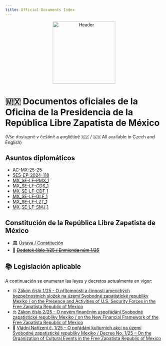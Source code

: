 ```yaml
---
title: Official Documents Index
---
```


<p align="center">
  <img src="{{ '/assets/img/header.png' | relative_url }}" alt="Header" height="200">
</p>

# 🇲🇽 Documentos oficiales de la Oficina de la Presidencia de la República Libre Zapatista de México
(Vše dostupné v češtině a angličtině 🇨🇿 / 🇬🇧 All available in Czech and English)

## Asuntos diplomáticos

- [AC-MX-25-25](./documents/DE_AC-MX-25-25_1)
- [SES-EP-2024-118](./documents/US_SES-EP-2024-118_1)
- [MX_SE-LF-PMX_1](./documents/MX_SE-LF-PMX_1.md)
- [MX_SE-LF-CDS_1](./documents/MX_SE-LF-CDS_1.md)
- [MX_SE-LF-CDT_1](./documents/MX_SE-LF-CDT_1.md)
- [MX_SE-LF-GLF_1](./documents/MX_SE-LF-GLF_1.md)
- [MX_SE-LF-LZT_1](./documents/MX_SE-LF-LZT_1.md)
- [MX_SE-LF-SMJ_1](./documents/MX_SE-LF-SMJ_1.md)

## Constitución de la República Libre Zapatista de México

- 🏛 [Ústava / Constitución](./documents/constitution)
- 📜 ~~[Dodatek číslo 1/25 / Enmienda núm 1/25](./documents/amendment125)~~

## 📚 Legislación aplicable

A continuación se enumeran las leyes y decretos actualmente en vigor:

- ⚖️ [Zákon číslo 1/25 - O přítomnosti a činnosti amerických bezpečnostních složek na území Svobodné zapatistické republiky Mexiko / on the Presence and Activities of U.S. Security Forces in the Free Zapatista Republic of Mexico ](./documents/law125)
- ⚖️ [Zákon číslo 2/25 - O novém finančním uspořádání Svobodné zapatistické republiky Mexiko / on the New Financial Framework of the Free Zapatista Republic of Mexico ](./documents/law225)
- 📄 [Vládní Nařízení č. 1/25 – O pořádání kulturních akcí na území Svobodné zapatistické republiky Mexiko / Decree No. 1/25 – On the Organization of Cultural Events in the Free Zapatista Republic of Mexico](./documents/order125)
